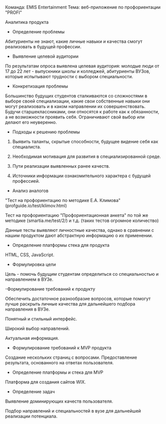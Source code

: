 Команда: EMIS Entertainment
Тема: веб-приложение по профориентации "PROFI"

Аналитика продукта
- Определение проблемы

Абитуриенты не знают, какие личные навыки и качества смогут реализовать в будущей профессии.

- Выявление целевой аудитории

По результатам опроса выявлена целевая аудитория: молодые люди от 17 до 22 лет - выпускники школы и колледжей, абитуриенты ВУЗов, которые испытывают трудности с выбором специальности.

- Конкретизация проблемы

Большинство будущих студентов сталкиваются со сложностями в выборе своей специализации, какие свои собственные навыки они могут реализовать и в каком направлении их совершенствовать. Будучи старшеклассниками, они относятся к работе как к обязанности, а не возможности проявить себя. Ограничивают свой выбор или делают его неуверенно.

- Подходы к решению проблемы

1) Выявить таланты, скрытые способности, будущее видение себя как специалиста.

2) Необходимая мотивация для развития в специализированной среде.

3) Пути реализации выявленных ранее качеств.

4) Источники информации ознакомительного характера с будущей профессией.

- Анализ аналогов

"Тест на профориентацию по методике Е.А. Климова" (profguide.io/test/klimov.html)

Тест на профориентацию "Профориентационная анкета" по той же методике (smartia.me/test/2/) и т.д. (таких тестов огромное количество)

Данные тесты выявляют личностные качества, однако в сравнении с нашим продуктом дают абстрактную информацию о их применении.

- Определение платформы стека для продукта

HTML, CSS, JavaScript.

- Формулировка цели

Цель - помочь будущим студентам определиться со специальностью и направлением в ВУЗе.

-Формулирование требований к продукту

Обеспечить достаточное разнообразие вопросов, которые помогут лучше раскрыть личные качества для дальнейшего подбора направления в ВУЗе.

Понятный и стильный интерфейс.

Широкий выбор направлений.

Актуальная информация.

- Формулирование требований к MVP продукта

Создание нескольких страниц с вопросами. Предоставление результата, основанного на ответах пользователя.

- Определение платформы и стека для MVP

Платформа для создания сайтов WIX.

- Определение задач

Выявление доминирующих качеств пользователя.

Подбор направлений и специальностей в вузе для дальнейшей реализации потенциала.
